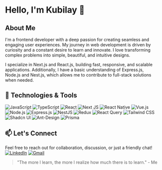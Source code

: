 # Hello, I'm Kubilay 👋

## About Me
I'm a frontend developer with a deep passion for creating seamless and engaging user experiences. My journey in web development is driven by curiosity and a constant desire to learn and innovate. I love transforming complex problems into simple, beautiful, and intuitive designs.

I specialize in Next.js and React.js, building fast, responsive, and scalable applications. Additionally, I have a basic understanding of Express.js, Node.js and Nest.js, which allows me to contribute to full-stack solutions when needed.

## 🔧 Technologies & Tools
 ![JavaScript](https://img.shields.io/badge/JavaScript-323330?style=for-the-badge&logo=javascript&logoColor=F7DF1E)
 ![TypeScript](https://img.shields.io/badge/typescript-%23007ACC.svg?style=for-the-badge&logo=typescript&logoColor=white)
 ![React](https://img.shields.io/badge/React-20232A?style=for-the-badge&logo=react&logoColor=61DAFB)
 ![Next JS](https://img.shields.io/badge/Next.js-000000.svg?style=for-the-badge&logo=nextdotjs&logoColor=white)
 ![React Native](https://img.shields.io/badge/React%20Native-61DAFB?style=for-the-badge&logo=react&logoColor=white)
 ![Vue.js](https://img.shields.io/badge/Vue.js-4FC08D.svg?style=for-the-badge&logo=vuedotjs&logoColor=white)
 ![Node.js](https://img.shields.io/badge/Node.js-5FA04E.svg?style=for-the-badge&logo=nodedotjs&logoColor=white)
 ![Express.js](https://img.shields.io/badge/Express-000000.svg?style=for-the-badge&logo=Express&logoColor=white)
 ![NestJS](https://img.shields.io/badge/nestjs-%23E0234E.svg?style=for-the-badge&logo=nestjs&logoColor=white)
 ![Redux](https://img.shields.io/badge/Redux-593D88?style=for-the-badge&logo=redux&logoColor=white)
 ![React Query](https://img.shields.io/badge/-React%20Query-FF4154?style=for-the-badge&logo=react%20query&logoColor=white)
 ![Tailwind CSS](https://img.shields.io/badge/Tailwind%20CSS-38B2AC?style=for-the-badge&logo=tailwind-css&logoColor=white)
 ![Shadcn UI](https://img.shields.io/badge/shadcn/ui-000000.svg?style=for-the-badge&logo=shadcn/ui&logoColor=white)
 ![Ant-Design](https://img.shields.io/badge/-AntDesign-%230170FE?style=for-the-badge&logo=ant-design&logoColor=white)
 ![Prisma](https://img.shields.io/badge/Prisma-3982CE?style=for-the-badge&logo=Prisma&logoColor=white)

## 📫 Let's Connect
Feel free to reach out for collaboration, discussion, or just a friendly chat!  
 [<img src="https://img.shields.io/badge/LinkedIn-0077B5?style=for-the-badge&logo=linkedin&logoColor=white" alt="LinkedIn"/>](https://www.linkedin.com/in/kubilay-t%C3%BCre-687a66229/)
 [![Gmail](https://img.shields.io/badge/Gmail-D14836?style=for-the-badge&logo=gmail&logoColor=white)](mailto:kubilayture@gmail.com)

> "The more I learn, the more I realize how much there is to learn." - Me
